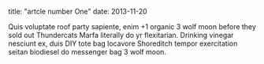 title: "artcle number One"
date: 2013-11-20

Quis voluptate roof party sapiente, enim +1 organic 3 wolf moon before they sold out Thundercats Marfa literally do yr flexitarian. Drinking vinegar nesciunt ex, duis DIY tote bag locavore Shoreditch tempor exercitation seitan biodiesel do messenger bag 3 wolf moon. 
